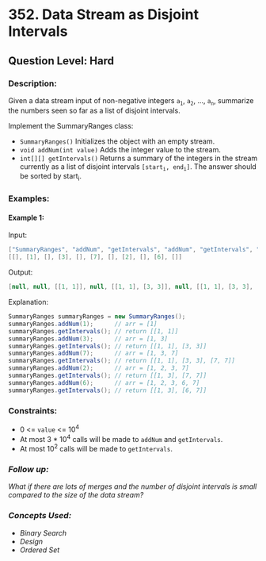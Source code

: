 # 352. Data Stream as Disjoint Intervals
## Question Level: Hard
### Description:
Given a data stream input of non-negative integers `a`<sub>`1`</sub>, `a`<sub>`2`</sub>, ..., `a`<sub>`n`</sub>, summarize the numbers seen so far as a list of disjoint intervals.

Implement the SummaryRanges class:
- `SummaryRanges()` Initializes the object with an empty stream.
- `void addNum(int value)` Adds the integer value to the stream.
- `int[][] getIntervals()` Returns a summary of the integers in the stream currently as a list of disjoint intervals `[start`<sub>`i`</sub>`, end`<sub>`i`</sub>`]`. The answer should be sorted by start<sub>i</sub>.

### Examples:
#### Example 1:

Input:
```Java
["SummaryRanges", "addNum", "getIntervals", "addNum", "getIntervals", "addNum", "getIntervals", "addNum", "getIntervals", "addNum", "getIntervals"]
[[], [1], [], [3], [], [7], [], [2], [], [6], []]
```
Output:
```Java
[null, null, [[1, 1]], null, [[1, 1], [3, 3]], null, [[1, 1], [3, 3], [7, 7]], null, [[1, 3], [7, 7]], null, [[1, 3], [6, 7]]]
```
Explanation:
```Java
SummaryRanges summaryRanges = new SummaryRanges();
summaryRanges.addNum(1);      // arr = [1]
summaryRanges.getIntervals(); // return [[1, 1]]
summaryRanges.addNum(3);      // arr = [1, 3]
summaryRanges.getIntervals(); // return [[1, 1], [3, 3]]
summaryRanges.addNum(7);      // arr = [1, 3, 7]
summaryRanges.getIntervals(); // return [[1, 1], [3, 3], [7, 7]]
summaryRanges.addNum(2);      // arr = [1, 2, 3, 7]
summaryRanges.getIntervals(); // return [[1, 3], [7, 7]]
summaryRanges.addNum(6);      // arr = [1, 2, 3, 6, 7]
summaryRanges.getIntervals(); // return [[1, 3], [6, 7]]
```

### Constraints:

- 0 <= `value` <= 10<sup>4</sup>
- At most 3 * 10<sup>4</sup> calls will be made to `addNum` and `getIntervals`.
- At most 10<sup>2</sup> calls will be made to `getIntervals`.

### <i>Follow up:
What if there are lots of merges and the number of disjoint intervals is small compared to the size of the data stream?

### Concepts Used:
- Binary Search
- Design
- Ordered Set</i>